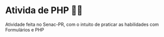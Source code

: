 <h1>Ativida de PHP 👨‍💻</h1>

<p>Atividade feita no Senac-PR, com o intuito de praticar as habilidades com Formulários e PHP</p>
